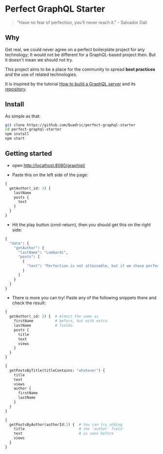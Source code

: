 # Perfect GraphQL Starter

> "Have no fear of perfection, you’ll never reach it." - Salvador Dali

## Why

Get real, we could never agree on a perfect boilerplate project for any technology; It would not be different for a GraphQL-based project then. But it doesn't mean we should not try.

This project aims to be a place for the community to spread **best practices** and the use of related technologies.

It is inspired by the tutorial [How to build a GraphQL server](https://medium.com/apollo-stack/tutorial-building-a-graphql-server-cddaa023c035#.wy5h1htxs) and its [repository](https://github.com/apollostack/apollo-starter-kit).


## Install

As simple as that:
```sh
git clone https://github.com/Quadric/perfect-graphql-starter
cd perfect-graphql-starter
npm install
npm start
```

## Getting started
* open [http://localhost:8080/graphiql/](http://localhost:8080/graphiql/)

* Paste this on the left side of the page:

```graphql
{
  getAuthor(_id: 2) {
    lastName
    posts {
      text
    }
  }
}
```

* Hit the play button (cmd-return), then you should get this on the right side:

```graphql
{
  "data": {
    "getAuthor": {
      "lastName": "Lombardi",
      "posts": [
        {
          "text": "Perfection is not attainable, but if we chase perfection we can catch excellence.",
        }
      ]
    }
  }
}
```

* There is more you can try! Paste any of the following snippets there and check the result:

```graphql
{
  getAuthor(_id: 2) {  # Almost the same as
    firstName          # before, but with extra
    lastName           # fields.
    posts {
      title
      text
      views
    }
  }
}
```

```graphql
{
  getPostsByTitle(titleContains: "whatever") {
    title
    text
    views
    author {
      firstName
      lastName
    }
  }
}
```

```graphql
{
  getPostsByAuthor(authorId:1) {  # You can try adding
    title                         # the 'author' field
    text                          # as seen before
    views
  }
}
```
